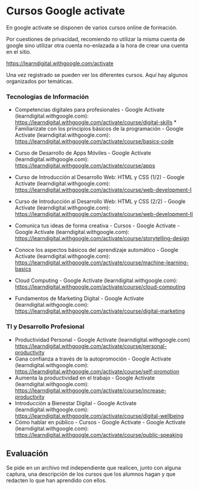 # Cursos Google activate 

En google activate se disponen de varios cursos online de formación. 

Por cuestiones de privacidad, recomiendo no utilizar la misma cuenta de google sino utilizar otra cuenta no-enlazada a la hora de crear una cuenta en el sitio. 

https://learndigital.withgoogle.com/activate

Una vez registrado se pueden ver los diferentes cursos. Aquí hay algunos organizados por temáticas. 


### Tecnologías de Información

* Competencias digitales para profesionales - Google Actívate (learndigital.withgoogle.com): https://learndigital.withgoogle.com/activate/course/digital-skills * Familiarízate con los principios básicos de la programación - Google Actívate (learndigital.withgoogle.com): https://learndigital.withgoogle.com/activate/course/basics-code
 *   Curso de Desarrollo de Apps Móviles - Google Actívate (learndigital.withgoogle.com): https://learndigital.withgoogle.com/activate/course/apps
  *  Curso de Introducción al Desarrollo Web: HTML y CSS (1/2) - Google Actívate (learndigital.withgoogle.com): https://learndigital.withgoogle.com/activate/course/web-development-I
  *  Curso de Introducción al Desarrollo Web: HTML y CSS (2/2) - Google Actívate (learndigital.withgoogle.com): https://learndigital.withgoogle.com/activate/course/web-development-II
  *  Comunica tus ideas de forma creativa - Cursos - Google Actívate - Google Actívate (learndigital.withgoogle.com): https://learndigital.withgoogle.com/activate/course/storytelling-design
  *  Conoce los aspectos básicos del aprendizaje automático - Google Actívate (learndigital.withgoogle.com): https://learndigital.withgoogle.com/activate/course/machine-learning-basics

 * Cloud Computing - Google Actívate (learndigital.withgoogle.com): https://learndigital.withgoogle.com/activate/course/cloud-computing
 *  Fundamentos de Marketing Digital - Google Actívate (learndigital.withgoogle.com): https://learndigital.withgoogle.com/activate/course/digital-marketing

  

### TI y Desarrollo Profesional

 *  Productividad Personal - Google Actívate (learndigital.withgoogle.com) https://learndigital.withgoogle.com/activate/course/personal-productivity
 *   Gana confianza a través de la autopromoción - Google Actívate (learndigital.withgoogle.com): https://learndigital.withgoogle.com/activate/course/self-promotion
 *   Aumenta la productividad en el trabajo - Google Actívate (learndigital.withgoogle.com): https://learndigital.withgoogle.com/activate/course/increase-productivity
 *   Introducción a Bienestar Digital - Google Actívate (learndigital.withgoogle.com): https://learndigital.withgoogle.com/activate/course/digital-wellbeing
 *   Cómo hablar en público - Cursos - Google Actívate - Google Actívate (learndigital.withgoogle.com): https://learndigital.withgoogle.com/activate/course/public-speaking

 ## Evaluación 
 
 Se pide en un archivo md independiente que realicen, junto con alguna captura, una descripción de los cursos que los alumnos hagan y que redacten lo que han aprendido con ellos. 
